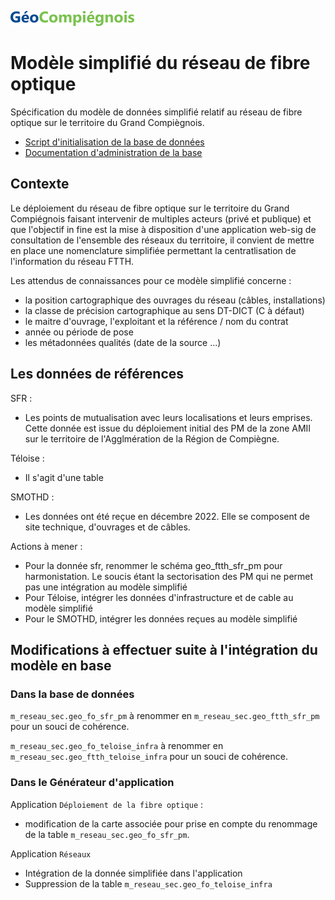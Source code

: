 ![picto](https://github.com/sigagglocompiegne/orga_gest_igeo/blob/master/doc/img/geocompiegnois_2020_reduit_v2.png)

# Modèle simplifié du réseau de fibre optique

Spécification du modèle de données simplifié relatif au réseau de fibre optique sur le territoire du Grand Compiègnois.

- [Script d'initialisation de la base de données](bdd/init_db_ftth_light.sql) 
- [Documentation d'administration de la base](bdd/doc_admin_bd_resh_light.md)

## Contexte

Le déploiement du réseau de fibre optique sur le territoire du Grand Compiégnois faisant intervenir de multiples acteurs (privé et publique) et que l'objectif in fine est la mise à disposition d'une application web-sig de consultation de l'ensemble des réseaux du territoire, il convient de mettre en place une nomenclature simplifiée permettant la centratlisation de l'information du réseau FTTH.

Les attendus de connaissances pour ce modèle simplifié concerne :
* la position cartographique des ouvrages du réseau (câbles, installations)
* la classe de précision cartographique au sens DT-DICT (C à défaut)
* le maitre d'ouvrage, l'exploitant et la référence / nom du contrat
* année ou période de pose
* les métadonnées qualités (date de la source ...)  
  
## Les données de références  
  
SFR :
* Les points de mutualisation avec leurs localisations et leurs emprises. Cette donnée est issue du déploiement initial des PM de la zone AMII sur le territoire de l'Agglmération de la Région de Compiègne.

Téloise :
* Il s'agit d'une table 

SMOTHD :
* Les données ont été reçue en décembre 2022. Elle se composent de site technique, d'ouvrages et de câbles.


Actions à mener :
* Pour la donnée sfr, renommer le schéma geo_ftth_sfr_pm pour harmonistation. Le soucis étant la sectorisation des PM qui ne permet pas une intégration au modèle simplifié
* Pour Téloise, intégrer les données d'infrastructure et de cable au modèle simplifié
* Pour le SMOTHD, intégrer les données reçues au modèle simplifié

## Modifications à effectuer suite à l'intégration du modèle en base

### Dans la base de données

`m_reseau_sec.geo_fo_sfr_pm` à renommer en `m_reseau_sec.geo_ftth_sfr_pm` pour un souci de cohérence.  

`m_reseau_sec.geo_fo_teloise_infra`  à renommer en `m_reseau_sec.geo_ftth_teloise_infra` pour un souci de cohérence.  


### Dans le Générateur d'application  

Application `Déploiement de la fibre optique` :
* modification de la carte associée pour prise en compte du renommage de la table `m_reseau_sec.geo_fo_sfr_pm`.

Application `Réseaux`
* Intégration de la donnée simplifiée dans l'application
* Suppression de la table `m_reseau_sec.geo_fo_teloise_infra` 




